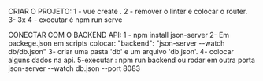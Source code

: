 CRIAR O PROJETO:
1 - vue create .
2 - remover o linter e colocar o router.
3- 3x
4 - executar é npm run serve

CONECTAR COM O BACKEND API:
1 - npm install json-server
2- Em packege.json em scripts colocar: "backend": "json-server --watch db/db.json"
3- criar uma pasta 'db' e um arquivo 'db.json'.
4- colocar alguns dados na api.
5-executar : npm run backend ou rodar em outra porta json-server --watch db.json --port 8083 		